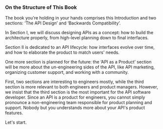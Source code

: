 ### On the Structure of This Book

The book you're holding in your hands comprises this Introduction and two sections: ‘The API Design’ and ‘Backwards Compatibility’.

In Section I, we will discuss designing APIs as a concept: how to build the architecture properly, from high-level planning down to final interfaces.

Section II is dedicated to an API lifecycle: how interfaces evolve over time, and how to elaborate the product to match users' needs.

One more section is planned for the future: the ‘API as a Product’ section will be more about the un-engineering sides of the API, like API marketing, organizing customer support, and working with a community.

First, two sections are interesting to engineers mostly, while the third section is more relevant to both engineers and product managers. However, we insist that the third section is the most important for the API software developer. Since an API is a product for engineers, you cannot simply pronounce a non-engineering team responsible for product planning and support. Nobody but you understands more about your API's product features.

Let's start.